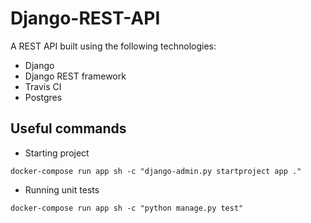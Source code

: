 # Django-REST-API
A REST API built using the following technologies:
- Django
- Django REST framework
- Travis CI
- Postgres

## Useful commands
-  Starting project
```
docker-compose run app sh -c "django-admin.py startproject app ."
```
-  Running unit tests
```
docker-compose run app sh -c "python manage.py test"
```